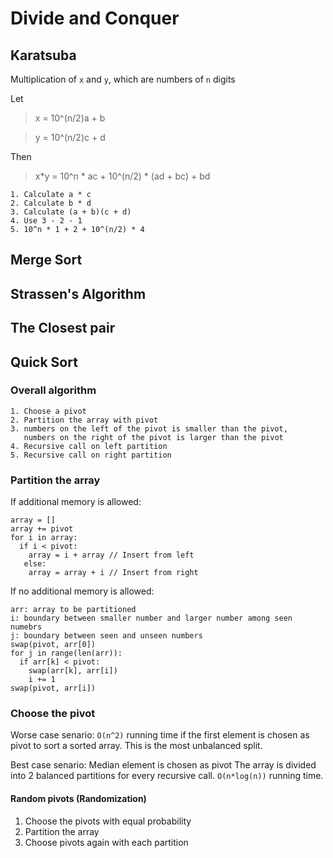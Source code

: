 # Divide and Conquer

  ## Karatsuba
  Multiplication of `x` and `y`, which are numbers of `n` digits

  Let 

  > x = 10^(n/2)a + b

  > y = 10^(n/2)c + d

  Then

  > x*y =  10^n * ac + 10^(n/2) * (ad + bc) + bd

    1. Calculate a * c
    2. Calculate b * d
    3. Calculate (a + b)(c + d)
    4. Use 3 - 2 - 1
    5. 10^n * 1 + 2 + 10^(n/2) * 4

## Merge Sort


## Strassen's Algorithm


## The Closest pair


## Quick Sort
  ### Overall algorithm
    1. Choose a pivot
    2. Partition the array with pivot
    3. numbers on the left of the pivot is smaller than the pivot,
       numbers on the right of the pivot is larger than the pivot
    4. Recursive call on left partition
    5. Recursive call on right partition
  
  ### Partition the array
  
  If additional memory is allowed: 
  
    array = []
    array += pivot
    for i in array:
      if i < pivot:
        array = i + array // Insert from left
       else:
        array = array + i // Insert from right
   
   If no additional memory is allowed: 
   
    arr: array to be partitioned
    i: boundary between smaller number and larger number among seen numebrs
    j: boundary between seen and unseen numbers
    swap(pivot, arr[0])
    for j in range(len(arr)):
      if arr[k] < pivot:
        swap(arr[k], arr[i])
        i += 1
    swap(pivot, arr[i])
    
  ### Choose the pivot
  
  Worse case senario: 
  `O(n^2)` running time if the first element is chosen as pivot to sort a sorted array. 
  This is the most unbalanced split. 
  
  Best case senario: 
  Median element is chosen as pivot 
  The array is divided into 2 balanced partitions for every recursive call. 
  `O(n*log(n))` running time.
  
  #### Random pivots (Randomization)
  
  1. Choose the pivots with equal probability 
  2. Partition the array
  3. Choose pivots again with each partition 
